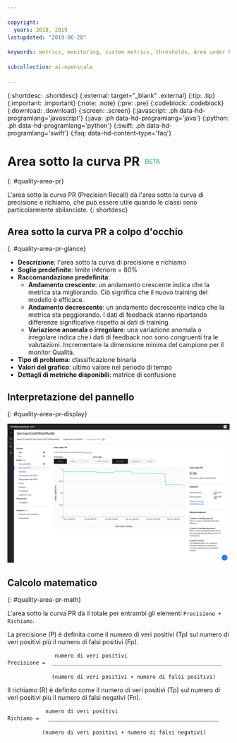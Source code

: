```yaml
---

copyright:
  years: 2018, 2019
lastupdated: "2019-06-28"

keywords: metrics, monitoring, custom metrics, thresholds, Area under PR

subcollection: ai-openscale

---
```


{:shortdesc: .shortdesc}
{:external: target="_blank" .external}
{:tip: .tip}
{:important: .important}
{:note: .note}
{:pre: .pre}
{:codeblock: .codeblock}
{:download: .download}
{:screen: .screen}
{:javascript: .ph data-hd-programlang='javascript'}
{:java: .ph data-hd-programlang='java'}
{:python: .ph data-hd-programlang='python'}
{:swift: .ph data-hd-programlang='swift'}
{:faq: data-hd-content-type='faq'}

# Area sotto la curva PR ![tag beta](images/beta.png)
{: #quality-area-pr}

L'area sotto la curva PR (Precision Recall) dà l'area sotto la curva di precisione e richiamo, che può essere utile quando le classi sono particolarmente sbilanciate.
{: shortdesc}

## Area sotto la curva PR a colpo d'occhio
{: #quality-area-pr-glance}

- **Descrizione**: l'area sotto la curva di precisione e richiamo
- **Soglie predefinite**: limite inferiore = 80%
- **Raccomandazione predefinita**:
   - **Andamento crescente**: un andamento crescente indica che la metrica sta migliorando. Ciò significa che il nuovo training del modello è efficace.
   - **Andamento decrescente**: un andamento decrescente indica che la metrica sta peggiorando. I dati di feedback stanno riportando differenze significative rispetto ai dati di training.
   - **Variazione anomala o irregolare**: una variazione anomala o irregolare indica che i dati di feedback non sono congruenti tra le valutazioni. Incrementare la dimensione minima del campione per il monitor Qualità.
- **Tipo di problema**: classificazione binaria
- **Valori del grafico**: ultimo valore nel periodo di tempo
- **Dettagli di metriche disponibili**: matrice di confusione

## Interpretazione del pannello
{: #quality-area-pr-display}

![viene visualizzata l'area sotto PR con metrica che tende al basso](images/quality-area-under-pr.png)


## Calcolo matematico
{: #quality-area-pr-math}

L'area sotto la curva PR dà il totale per entrambi gli elementi `Precisione + Richiamo`.

La precisione (P) è definita come il numero di veri positivi (Tp) sul numero di veri positivi più il numero di falsi positivi (Fp).

```
               numero di veri positivi
Precisione =  ______________________________________________________

              (numero di veri positivi + numero di falsi positivi)
```

Il richiamo (R) è definito come il numero di veri positivi (Tp) sul numero di veri positivi più il numero di falsi negativi (Fn).

```
            numero di veri positivi
Richiamo =   ______________________________________________________

           (numero di veri positivi + numero di falsi negativi)
```
